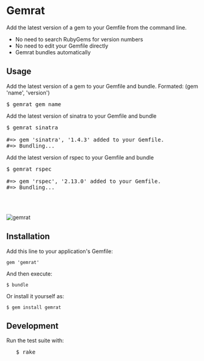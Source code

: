 # Gemrat

Add the latest version of a gem to your Gemfile from the command line.

* No need to search RubyGems for version numbers
* No need to edit your Gemfile directly
* Gemrat bundles automatically

## Usage
Add the latest version of a gem to your Gemfile and bundle. Formated: (gem 'name', 'version')
<pre>
$ gemrat gem_name
</pre>

Add the latest version of sinatra to your Gemfile and bundle
<pre>
$ gemrat sinatra

#=> gem 'sinatra', '1.4.3' added to your Gemfile.
#=> Bundling...
</pre>

Add the latest version of rspec to your Gemfile and bundle
<pre>
$ gemrat rspec

#=> gem 'rspec', '2.13.0' added to your Gemfile.
#=> Bundling...
</pre>

<br/>
<br/>

![gemrat](http://i.qkme.me/3ut4r1.jpg)

## Installation

Add this line to your application's Gemfile:

    gem 'gemrat'

And then execute:

    $ bundle

Or install it yourself as:

    $ gem install gemrat

## Development

Run the test suite with:

<pre>
   $ rake
</pre>
